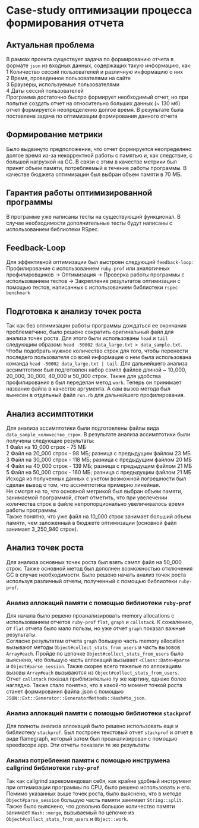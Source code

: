 # Case-study оптимизации процесса формирования отчета

## Актуальная проблема
В рамках проекта существует задача по формированию отчета в формате `json` из входных данных,
содержащих такую информацию, как:  
1 Количество сессий пользователей и различную информацию о них    
2 Время, проведенное пользователями на сайте  
3 Браузеры, используемые пользователями  
4 Даты сессий пользователей  
Программа достаточно быстро формирует необходимый отчет, но при попытке создать отчет на
относительно больших данных (~ 130 мб) отчет формируется неопределенно долгое время. В результате
была поставлена задача по оптимизации формирования данного отчета

## Формирование метрики
Было выдвинуто предположение, что отчет формируется неопределнно долгое время из-за некорректной
работы с памятью и, как следствие, с большой нагрузкой на GC. В связи с этим в качестве метрики
был принят объем памяти, потребляемый в течение работы программы.
В качестве бюджета оптимизации был выбран объем памяти в 70 МБ.

## Гарантия работы оптимизированной программы
В программе уже написаны тесты на существующий функционал. В случае необходимости дополнительные
тесты будут написаны с использованием библиотеки RSpec.

## Feedback-Loop
Для эффективной оптимизации был выстроен следующий `feedback-loop`: Профилирование с использованием
`ruby-prof` или аналогичных профилировщиков -> Оптимизация -> Проверка работы программы с 
использованием тестов -> Закрепление результатов оптимизации с помощью тестов, написанных с
использованием библиотеки `rspec-benchmark`

## Подготовка к анализу точек роста
Так как без оптимизации работы программы дождаться ее окончания проблематчино, было решено сократить
оригинальный файл для анализа точек роста. Для этого были использованы `head` и `tail` следующим
образом: `head -50002 data_large.txt > data_sample.txt`. Чтобы подобрать нужное количество строк
для того, чтобы перенести последего пользователя со всей информацие о нем была использована
команда `head -50002 data_large.txt | tail`. Для дальнейшего анализа ассимптотики был подготовлен
набор сэмпл файлов длиной ~ 10_000, 20_000, 30_000, 40_000 и 50_000 строк. Также для удобства 
профилирования в был переделан метод `work`. Теперь он принимает название файла в качестве 
аргумента. А сам вызов метода был вынесен в отдельный файл `run.rb` для дальнейшего профилирования.

## Анализ ассимптотики
Для анализа ассимптотики были подготовлены файлы вида `data_sample_количество_строк`. В результате
анализа ассимптотики были получены следующие результаты:  
1 Файл на 10_000 строк - 75 МБ  
2 Файл на 20_000 строк - 98 МБ; разница с предыдущим файлом 23 МБ  
3 Файл на 30_000 строк - 118 МБ; разница с предыдущим файлом 20 МБ  
4 Файл на 40_000 строк - 139 МБ; разница с предыдущим файлом 21 МБ  
5 Файл на 50_000 строк - 160 МБ; разница с предыдущим файлом 21 МБ  
Исходя из полученных данных с учетом возможной погрешности был сделан вывод о том, что ассимптотика
примерно линейная.  
Не смотря на то, что основной метрикой был выбран объем памяти, занимаемой программой, стоит 
отметить, что при увелечении количества строк в файле непропорционально увеличивалось время работы
программы.  
Также понятно, что уже файл на 10_000 строк занимает больший объем памяти, чем заложенный в бюджете
оптимизации (основной файл занимает 3_250_940 строк).

## Анализ точек роста
Для анализа основных точек роста был взять сэмпл файл на 50_000 строк. Также основной метод был
дополнен возможностью отключения GC в случае необходимости. Было решено начать анализ точек роста
используя различный отчеты, полученный с помощью библиотеки `ruby-prof`.

### Анализ аллокаций памяти с помощью библиотеки `ruby-prof`
Для начала было решено проанализировать memory allocations с использованием отчетов `ruby-prof`
`flat`, `graph` и `callstack`. К сожалению, от `flat` отчета было мало пользы, но уже отчет `graph`
показал важные результаты.  
Согласно результатам отчета `graph` большую часть memory allocation вызывают методы 
`Object#collect_stats_from_users` и часть вызовов `Array#each`. Пройде по цепочке 
`Object#collect_stats_from_users` было выяснено, что большую часть аллокаций вызывает 
`<Class::Date>#parse` и `Object#parse_session`. Также скорее всего тяжелые по аллокациям вызовы 
`Array#each` вызываются из `Object#collect_stats_from_users`.  
Отчет `callstack` показал приблизительно ту же картину, однако более наглядно. Также стало понятно,
что в какой-то момент точкой роста станет формирования файла .json с помощью 
`JSON::Ext::Generator::GeneratorMethods::Hash#to_json`.

### Анализ аллокаций памяти с помощью библиотеки `stackprof`
Для полноты анализа аллокаций было решено использовать еще и библиотеку `stackprof`. Был построен
текстовый отчет `stackprof` и отчет в виде flamegraph, который затем был проанализирован с помощью
speedscope.app. Эти отчеты показали те же результаты

### Анализ потребления памяти с помощью инструмена callgrind библиотеки `ruby-prof`
Так как callgrind зарекомендовал себя, как крайне удобный инструмент при оптимизации программы по
CPU, было решено использовать и его. Помимо указанных выше точек роста, было выяснено, что в 
методе `Object#parse_session` большую часть памяти занимает `String::split`. Также было выяснено,
что довольно большое количество памяти занимает `Hash::merge`, вызываемый по цепочке из 
`Object#collect_stats_from_users` и `Object::work`.